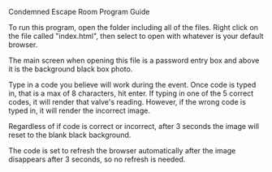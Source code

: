 Condemned Escape Room Program Guide

To run this program, open the folder including all of the files. Right click on the file called "index.html", then select to open with whatever is your default browser.

The main screen when opening this file is a password entry box and above it is the background black box photo.

Type in a code you believe will work during the event. Once code is typed in, that is a max of 8 characters, hit enter. If typing in one of the 5 correct codes, it will render that valve's reading. However, if the wrong code is typed in, it will render the incorrect image.

Regardless of if code is correct or incorrect, after 3 seconds the image will reset to the blank black background.



The code is set to refresh the browser automatically after the image disappears after 3 seconds, so no refresh is needed.


